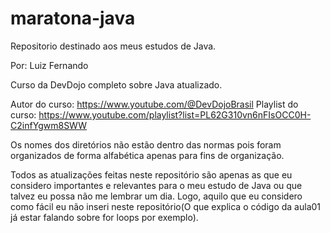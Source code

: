 # maratona-java
 Repositorio destinado aos meus estudos de Java.

Por: Luiz Fernando

Curso da DevDojo completo sobre Java atualizado.

Autor do curso: https://www.youtube.com/@DevDojoBrasil
Playlist do curso: https://www.youtube.com/playlist?list=PL62G310vn6nFIsOCC0H-C2infYgwm8SWW

Os nomes dos diretórios não estão dentro das normas pois foram organizados de forma alfabética apenas para fins de organização.

Todos as atualizações feitas neste repositório são apenas as que eu considero importantes e relevantes
para o meu estudo de Java ou que talvez eu possa não me lembrar um dia. Logo, aquilo que eu considero
como fácil eu não inseri neste repositório(O que explica o código da aula01 já estar falando sobre for loops por exemplo).

